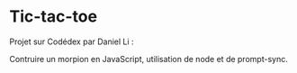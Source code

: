 # Tic-tac-toe

Projet sur Codédex par Daniel Li :

Contruire un morpion en JavaScript, utilisation de node et de prompt-sync.

